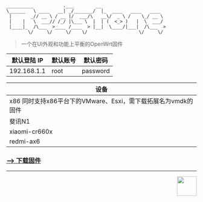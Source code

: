 ```
__________           .___        __                        
\______   \ ____   __| _/_______/  |_  ____   ____   ____  
 |       _// __ \ / __ |/  ___/\   __\/  _ \ /    \_/ __ \ 
 |    |   \  ___// /_/ |\___ \  |  | (  <_> )   |  \  ___/ 
 |____|_  /\___  >____ /____  > |__|  \____/|___|  /\___  >
        \/     \/     \/    \/                   \/     \/ 
```

> 一个在UI外观和功能上平衡的OpenWrt固件


| 默认登陆 IP | 默认账号 | 默认密码 |
| ----------- | -------- | -------- |
| 192.168.1.1 | root     | password |

| 设备          |
| ------------- |
| x86  同时支持x86平台下的VMware、Esxi，需下载拓展名为vmdk的固件    |
| 斐讯N1     |
| xiaomi-cr660x |
| redmi-ax6     |

### [--> 下载固件](https://github.com/c3p7f2/build-openwrt/releases/tag/Redstone)

<hr/>

<div align="right">

<img src="https://avatars.githubusercontent.com/u/101233611?s=400&u=099e445f0a045ce4253185c868cdf1bd99f2dcb7"  width="52" height="52">

</div>

